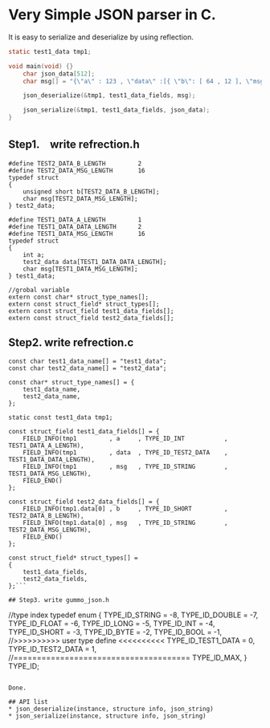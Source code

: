 # Very Simple JSON parser in C.
It is easy to serialize and deserialize by using reflection.
```C
static test1_data tmp1;

void main(void) {}
	char json_data[512];
	char msg[] = "{\"a\" : 123 , \"data\" :[{ \"b\": [ 64 , 12 ], \"msg\" : \"foo bar\" },{ \"b\": [ 22 , 99 ], \"msg\" : \"unko\" }],  \"msg\" : \"hello world\"}";

	json_deserialize(&tmp1, test1_data_fields, msg);

	json_serialize(&tmp1, test1_data_fields, json_data);
}
```


## Step1.　write refrection.h
```
#define TEST2_DATA_B_LENGTH			2
#define TEST2_DATA_MSG_LENGTH		16
typedef struct
{
	unsigned short b[TEST2_DATA_B_LENGTH];
	char msg[TEST2_DATA_MSG_LENGTH];
} test2_data;

#define TEST1_DATA_A_LENGTH			1
#define TEST1_DATA_DATA_LENGTH		2
#define TEST1_DATA_MSG_LENGTH		16
typedef struct
{
	int a;
	test2_data data[TEST1_DATA_DATA_LENGTH];
	char msg[TEST1_DATA_MSG_LENGTH];
} test1_data;

//grobal variable
extern const char* struct_type_names[];
extern const struct_field* struct_types[];
extern const struct_field test1_data_fields[];
extern const struct_field test2_data_fields[];
```

## Step2. write refrection.c
```
const char test1_data_name[] = "test1_data";
const char test2_data_name[] = "test2_data";

const char* struct_type_names[] = {
	test1_data_name,
	test2_data_name,
};

static const test1_data tmp1;

const struct_field test1_data_fields[] = {
	FIELD_INFO(tmp1			, a		, TYPE_ID_INT			, TEST1_DATA_A_LENGTH),
	FIELD_INFO(tmp1			, data	, TYPE_ID_TEST2_DATA	, TEST1_DATA_DATA_LENGTH),
	FIELD_INFO(tmp1			, msg	, TYPE_ID_STRING		, TEST1_DATA_MSG_LENGTH),
	FIELD_END()
};

const struct_field test2_data_fields[] = {
	FIELD_INFO(tmp1.data[0]	, b		, TYPE_ID_SHORT			, TEST2_DATA_B_LENGTH),
	FIELD_INFO(tmp1.data[0]	, msg	, TYPE_ID_STRING		, TEST2_DATA_MSG_LENGTH),
	FIELD_END()
};

const struct_field* struct_types[] =
{
	test1_data_fields,
	test2_data_fields,
};```

## Step3. write gummo_json.h
```
//type index
typedef enum
{
	TYPE_ID_STRING = -8,
	TYPE_ID_DOUBLE = -7,
	TYPE_ID_FLOAT = -6,
	TYPE_ID_LONG = -5,
	TYPE_ID_INT = -4,
	TYPE_ID_SHORT = -3,
	TYPE_ID_BYTE = -2,
	TYPE_ID_BOOL = -1,
	//>>>>>>>>>> user type define <<<<<<<<<<
	TYPE_ID_TEST1_DATA = 0,
	TYPE_ID_TEST2_DATA = 1,
	//======================================
	TYPE_ID_MAX,
} TYPE_ID;
```

Done.

## API list
* json_deserialize(instance, structure info, json_string)
* json_serialize(instance, structure info, json_string)
